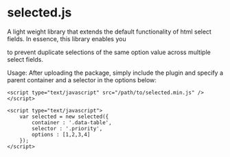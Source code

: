 # selected.js

A light weight library that extends the default functionality of html select fields. In essence, this library enables you 

to prevent duplicate selections of the same option value across multiple select fields.

Usage:
After uploading the package, simply include the plugin and specify a parent container and a selector in the options below:

```
<script type="text/javascript" src="/path/to/selected.min.js" /></script>

<script type="text/javascript">
	var selected = new selected({
		container : '.data-table',
		selector : '.priority',
		options : [1,2,3,4]
	});
</script>
```
